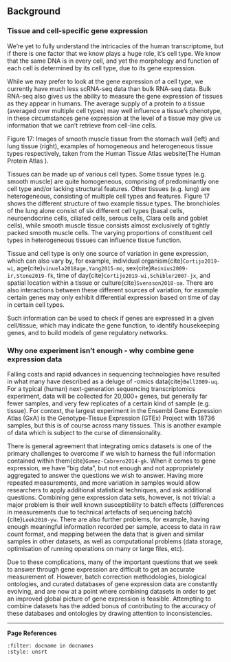 
## Background

### Tissue and cell-specific gene expression
We’re yet to fully understand the intricacies of the human transcriptome, but if there is one factor that we know plays a huge role, it’s cell type. We know that the same DNA is in every cell, and yet the morphology and function of each cell is determined by its cell type, due to its gene expression. 

While we may prefer to look at the gene expression of a cell type, we currently have much less scRNA-seq data than bulk RNA-seq data. Bulk RNA-seq also gives us the ability to measure the gene expression of tissues as they appear in humans. The average supply of a protein to a tissue (averaged over multiple cell types) may well influence a tissue’s phenotype, in these circumstances gene expression at the level of a tissue may give us information that we can’t retrieve from cell-line cells.

[//]: # (TODO: ADd in image, cite and cross-ref)
Figure 17:  Images of smooth muscle tissue from the stomach wall (left) and lung tissue (right), examples of homogeneous and heterogeneous tissue types respectively, taken from the Human Tissue Atlas website(The Human Protein Atlas ).

Tissues can be made up of various cell types. Some tissue types (e.g. smooth muscle) are quite homogeneous, comprising of predominantly one cell type and/or lacking structural features. Other tissues (e.g. lung) are heterogeneous, consisting of multiple cell types and features. Figure 17 shows the different structure of two example tissue types. The bronchioles of the lung alone consist of six different cell types (basal cells, neuroendocrine cells, ciliated cells, serous cells, Clara cells and goblet cells), while smooth muscle tissue consists almost exclusively of tightly packed smooth muscle cells. The varying proportions of constituent cell types in heterogeneous tissues can influence tissue function.

Tissue and cell type is only one source of variation in gene expression, which can also vary by, for example, individual organism{cite}`Cortijo2019-wi`, age{cite}`vinuela2018age,Yang2015-mo`, sex{cite}`Reinius2009-ir,Stone2019-fk`, time of day{cite}`Cortijo2019-wi,Schibler2007-jx`, and spatial location within a tissue or culture{cite}`Svensson2018-oa`. There are also interactions between these different sources of variation, for example certain genes may only exhibit differential expression based on time of day in certain cell types.

Such information can be used to check if genes are expressed in a given cell/tissue, which may indicate the gene function, to identify housekeeping genes, and to build models of gene regulatory networks. 

### Why one experiment isn’t enough - why combine gene expression data
Falling costs and rapid advances in sequencing technologies have resulted in what many have described as a deluge of -omics data{cite}`Bell2009-uq`. For a typical (human) next-generation sequencing transcriptomics experiment, data will be collected for 20,000+ genes, but generally far fewer samples, and very few replicates of a certain kind of sample (e.g. tissue). For context, the largest experiment in the Ensembl Gene Expression Atlas (GxA) is the Genotype-Tissue Expression (GTEx) Project with 18736 samples, but this is of course across many tissues. This is another example of data which is subject to the curse of dimensionality.

There is general agreement that integrating omics datasets is one of the primary challenges to overcome if we wish to harness the full information contained within them{cite}`Gomez-Cabrero2014-gk`. When it comes to gene expression, we have “big data”, but not enough and not appropriately aggregated to answer the questions we wish to answer. Having more repeated measurements, and more variation in samples would allow researchers to apply additional statistical techniques, and ask additional questions. Combining gene expression data sets, however, is not trivial: a major problem is their well known susceptibility to batch effects (differences in measurements due to technical artefacts of sequencing batch) {cite}`Leek2010-yw`. There are also further problems, for example, having enough meaningful information recorded per sample, access to data in raw count format, and mapping between the data that is given and similar samples in other datasets, as well as computational problems (data storage, optimisation of running operations on many or large files, etc). 

Due to these complications, many of the important questions that we seek to answer through gene expression are difficult to get an accurate measurement of. However, batch correction methodologies, biological ontologies, and curated databases of gene expression data are constantly evolving, and are now at a point where combining datasets in order to get an improved global picture of gene expression is feasible. Attempting to combine datasets has the added bonus of contributing to the accuracy of these databases and ontologies by drawing attention to inconsistencies.


---
**Page References**

```{bibliography} /_bibliography/references.bib
:filter: docname in docnames
:style: unsrt
```